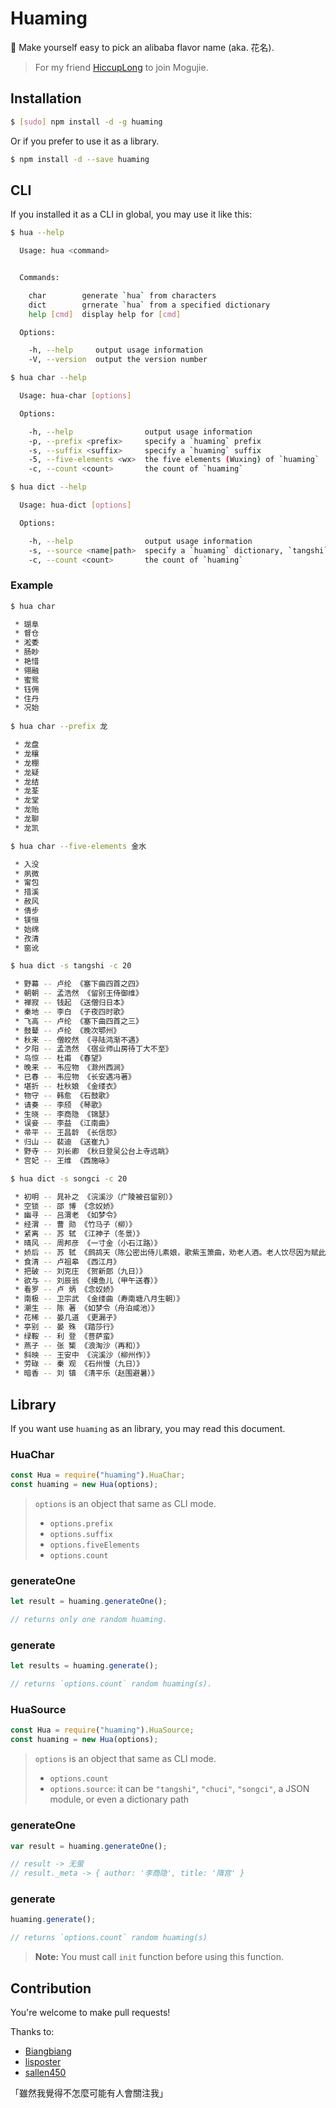 # Huaming

:hibiscus: Make yourself easy to pick an alibaba flavor name (aka. 花名).

> For my friend [HiccupLong](https://github.com/wxlfight) to join Mogujie.

## Installation

```sh
$ [sudo] npm install -d -g huaming
```

Or if you prefer to use it as a library.

```sh
$ npm install -d --save huaming
```

## CLI

If you installed it as a CLI in global, you may use it like this:

```sh
$ hua --help

  Usage: hua <command>


  Commands:

    char        generate `hua` from characters
    dict        grnerate `hua` from a specified dictionary
    help [cmd]  display help for [cmd]

  Options:

    -h, --help     output usage information
    -V, --version  output the version number

$ hua char --help

  Usage: hua-char [options]

  Options:

    -h, --help                output usage information
    -p, --prefix <prefix>     specify a `huaming` prefix
    -s, --suffix <suffix>     specify a `huaming` suffix
    -5, --five-elements <wx>  the five elements (Wuxing) of `huaming`
    -c, --count <count>       the count of `huaming`

$ hua dict --help

  Usage: hua-dict [options]

  Options:

    -h, --help                output usage information
    -s, --source <name|path>  specify a `huaming` dictionary, `tangshi`, `chuci`, `songci` or a path
    -c, --count <count>       the count of `huaming`
```

### Example

```sh
$ hua char

 * 瑚阜
 * 督仓
 * 淞委
 * 肠眇
 * 艳惜
 * 翎融
 * 蜜鸳
 * 钰佣
 * 住丹
 * 况始
 
$ hua char --prefix 龙

 * 龙盘
 * 龙穰
 * 龙棚
 * 龙疑
 * 龙结
 * 龙荃
 * 龙堂
 * 龙贻
 * 龙聊
 * 龙凯

$ hua char --five-elements 金水

 * 入没
 * 夙微
 * 甯包
 * 措溪
 * 赦风
 * 倩步
 * 镁恒
 * 始绵
 * 孜清
 * 窗讹

$ hua dict -s tangshi -c 20

 * 野幕 -- 卢纶 《塞下曲四首之四》
 * 朝朝 -- 孟浩然 《留别王侍御维》
 * 禅寂 -- 钱起 《送僧归日本》
 * 秦地 -- 李白 《子夜四时歌》
 * 飞高 -- 卢纶 《塞下曲四首之三》
 * 鼓鼙 -- 卢纶 《晚次鄂州》
 * 秋来 -- 僧皎然 《寻陆鸿渐不遇》
 * 夕阳 -- 孟浩然 《宿业师山房待丁大不至》
 * 鸟惊 -- 杜甫 《春望》
 * 晚来 -- 韦应物 《滁州西涧》
 * 已春 -- 韦应物 《长安遇冯著》
 * 堪折 -- 杜秋娘 《金缕衣》
 * 物守 -- 韩愈 《石鼓歌》
 * 请奏 -- 李颀 《琴歌》
 * 生晓 -- 李商隐 《锦瑟》
 * 误妾 -- 李益 《江南曲》
 * 帚平 -- 王昌龄 《长信怨》
 * 归山 -- 裴迪 《送崔九》
 * 野寺 -- 刘长卿 《秋日登吴公台上寺远眺》
 * 宫妃 -- 王维 《西施咏》

$ hua dict -s songci -c 20

 * 初明 -- 晁补之 《浣溪沙（广陵被召留别）》
 * 空锁 -- 邵 博 《念奴娇》
 * 幽寻 -- 吕渭老 《如梦令》
 * 经渭 -- 曹 勋 《竹马子（柳）》
 * 紧离 -- 苏 轼 《江神子（冬景）》
 * 晴风 -- 周邦彦 《一寸金（小石江路）》
 * 娇后 -- 苏 轼 《鹧鸪天（陈公密出侍儿素娘，歌紫玉箫曲，劝老人酒。老人饮尽因为赋此词）》
 * 食清 -- 卢祖皋 《西江月》
 * 把破 -- 刘克庄 《贺新郎（九日）》
 * 欲与 -- 刘辰翁 《摸鱼儿（甲午送春）》
 * 看罗 -- 卢 炳 《念奴娇》
 * 南极 -- 卫宗武 《金缕曲（寿南塘八月生朝）》
 * 潮生 -- 陈 著 《如梦令（舟泊咸池）》
 * 花稀 -- 晏几道 《更漏子》
 * 亭别 -- 晏 殊 《踏莎行》
 * 绿鞍 -- 利 登 《菩萨蛮》
 * 燕子 -- 张 榘 《浪淘沙（再和）》
 * 斜映 -- 王安中 《浣溪沙（柳州作）》
 * 劳碌 -- 秦 观 《石州慢（九日）》
 * 暗香 -- 刘 镇 《清平乐（赵围避暑）》
```

## Library

If you want use `huaming` as an library, you may read this document.

### HuaChar

```javascript
const Hua = require("huaming").HuaChar;
const huaming = new Hua(options);
```

> `options` is an object that same as CLI mode.
>
> + `options.prefix`
> + `options.suffix`
> + `options.fiveElements`
> + `options.count`

### generateOne

```javascript
let result = huaming.generateOne();

// returns only one random huaming.
```

### generate

```javascript
let results = huaming.generate();

// returns `options.count` random huaming(s).
```

### HuaSource

```javascript
const Hua = require("huaming").HuaSource;
const huaming = new Hua(options);
```

> `options` is an object that same as CLI mode.
>
> + `options.count`
> + `options.source`: it can be `"tangshi"`, `"chuci"`, `"songci"`, a JSON module, or even a dictionary path

### generateOne

```javascript
var result = huaming.generateOne();

// result -> 无萤
// result._meta -> { author: '李商隐', title: '隋宫' }
```

### generate

```javascript
huaming.generate();

// returns `options.count` random huaming(s)
```

> **Note:** You must call `init` function before using this function.

## Contribution

You're welcome to make pull requests!

Thanks to:

- [Biangbiang](https://github.com/biangbiang)
- [lisposter](https://github.com/lisposter)
- [sallen450](https://github.com/sallen450)

「雖然我覺得不怎麼可能有人會關注我」
